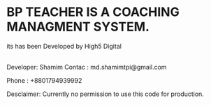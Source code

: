 # BP TEACHER IS A COACHING MANAGMENT SYSTEM.
its has been Developed by High5 Digital



<br />
Developer: Shamim Contac : md.shamimtpi@gmail.com <br />

Phone : +8801794939992

Desclaimer: Currently no permission to use this code for production. 
